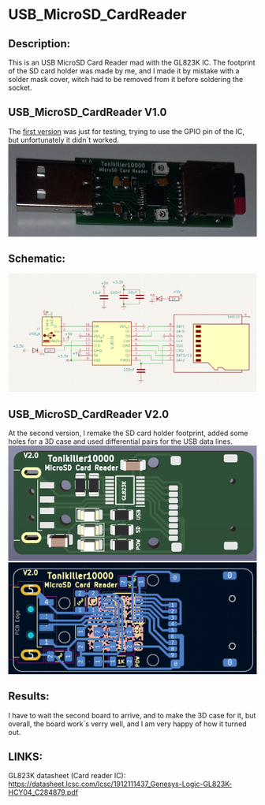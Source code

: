 # USB_MicroSD_CardReader

## Description:
This is an USB MicroSD Card Reader mad with the GL823K IC. 
The footprint of the SD card holder was made by me, and I made it by mistake with a solder mask cover, witch had to be removed from it before soldering the socket. <br>  

## USB_MicroSD_CardReader V1.0
The [first version](https://github.com/Tonikiller10000/USB-MicroSD_CardReader/blob/main/SD_Card_Pictures/p.png) was just for testing, trying to use the GPIO pin of the IC, but unfortunately it didn\`t worked. 
<img src="https://github.com/Tonikiller10000/USB-MicroSD_CardReader/blob/main/SD_Card_Pictures/z.jpg">
## Schematic:
<img src="https://github.com/Tonikiller10000/USB-MicroSD_CardReader/blob/main/SD_Card_Pictures/sch.png">

## USB_MicroSD_CardReader V2.0
At the second version, I remake the SD card holder footprint, added some holes for a 3D case and used differential pairs for the USB data lines.
<img src="https://github.com/Tonikiller10000/USB-MicroSD_CardReader/blob/main/SD_Card_Pictures/bb.png">
<img src="https://github.com/Tonikiller10000/USB-MicroSD_CardReader/blob/main/SD_Card_Pictures/2.png">

## Results:
I have to wait the second board to arrive, and to make the 3D case for it, but overall, the board work\`s verry well, and I am very happy of how it turned out. 

## LINKS:
GL823K datasheet (Card reader IC): https://datasheet.lcsc.com/lcsc/1912111437_Genesys-Logic-GL823K-HCY04_C284879.pdf

